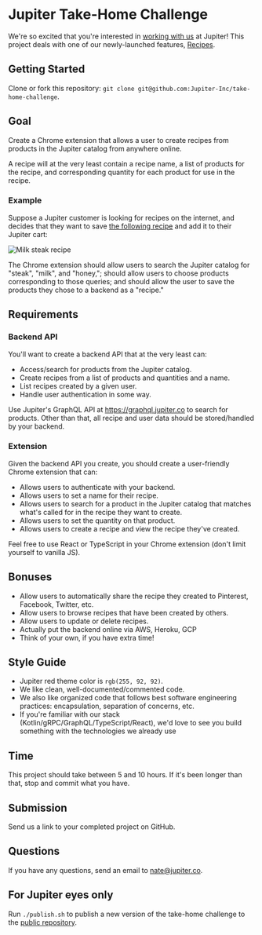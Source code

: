 # Jupiter Take-Home Challenge

We're so excited that you're interested in [working with us](https://starship.jupiter.co/jupiter-stack/) at Jupiter! This project deals with one of our newly-launched features, [Recipes](https://app.jupiter.co/browse?c=Recipe%20Inspiration).

## Getting Started

Clone or fork this repository: `git clone git@github.com:Jupiter-Inc/take-home-challenge`.

## Goal

Create a Chrome extension that allows a user to create recipes from products in the Jupiter catalog from anywhere online.

A recipe will at the very least contain a recipe name, a list of products for the recipe, and corresponding quantity for each product for use in the recipe.

### Example

Suppose a Jupiter customer is looking for recipes on the internet, and decides that they want to save [the following recipe](https://www.wikihow.com/Make-Milk-Steak-With-Jelly-Beans) and add it to their Jupiter cart:

![Milk steak recipe](assets/milksteak.png)

The Chrome extension should allow users to search the Jupiter catalog for "steak", "milk", and "honey,"; should allow users to choose products corresponding to those queries; and should allow the user to save the products they chose to a backend as a "recipe."

## Requirements

### Backend API

You'll want to create a backend API that at the very least can:

- Access/search for products from the Jupiter catalog.
- Create recipes from a list of products and quantities and a name.
- List recipes created by a given user.
- Handle user authentication in some way.

Use Jupiter's GraphQL API at https://graphql.jupiter.co to search for products. Other than that, all recipe and user data should be stored/handled by your backend.

### Extension

Given the backend API you create, you should create a user-friendly Chrome extension that can:

- Allows users to authenticate with your backend.
- Allows users to set a name for their recipe.
- Allows users to search for a product in the Jupiter catalog that matches what's called for in the recipe they want to create.
- Allows users to set the quantity on that product.
- Allows users to create a recipe and view the recipe they've created.

Feel free to use React or TypeScript in your Chrome extension (don't limit yourself to vanilla JS).

## Bonuses

- Allow users to automatically share the recipe they created to Pinterest, Facebook, Twitter, etc.
- Allow users to browse recipes that have been created by others.
- Allow users to update or delete recipes.
- Actually put the backend online via AWS, Heroku, GCP
- Think of your own, if you have extra time!

## Style Guide

- Jupiter red theme color is `rgb(255, 92, 92)`.
- We like clean, well-documented/commented code.
- We also like organized code that follows best software engineering practices: encapsulation, separation of concerns, etc.
- If you're familiar with our stack (Kotlin/gRPC/GraphQL/TypeScript/React), we'd love to see you build something with the technologies we already use

## Time

This project should take between 5 and 10 hours. If it's been longer than that, stop and commit what you have.

## Submission

Send us a link to your completed project on GitHub.

## Questions

If you have any questions, send an email to nate@jupiter.co.

## For Jupiter eyes only

Run `./publish.sh` to publish a new version of the take-home challenge to the [public repository](https://github.com/Jupiter-Inc/take-home-challenge).

